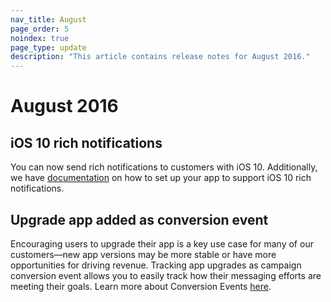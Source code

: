 ```yaml
---
nav_title: August
page_order: 5
noindex: true
page_type: update
description: "This article contains release notes for August 2016."
---
```


# August 2016

## iOS 10 rich notifications
You can now send rich notifications to customers with iOS 10. Additionally, we have [documentation]({{site.baseurl}}/developer_guide/platform_integration_guides/ios/push_notifications/integration/#ios-10-rich-notifications) on how to set up your app to support iOS 10 rich notifications.

## Upgrade app added as conversion event
Encouraging users to upgrade their app is a key use case for many of our customers—new app versions may be more stable or have more opportunities for driving revenue. Tracking app upgrades as campaign conversion event allows you to easily track how their messaging efforts are meeting their goals.  Learn more about Conversion Events [here]({{site.baseurl}}/user_guide/engagement_tools/campaigns/testing_and_more/conversion_events/#conversion-events).

